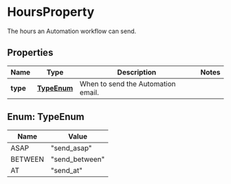 

# HoursProperty

The hours an Automation workflow can send.

## Properties

| Name | Type | Description | Notes |
|------------ | ------------- | ------------- | -------------|
|**type** | [**TypeEnum**](#TypeEnum) | When to send the Automation email. |  |



## Enum: TypeEnum

| Name | Value |
|---- | -----|
| ASAP | &quot;send_asap&quot; |
| BETWEEN | &quot;send_between&quot; |
| AT | &quot;send_at&quot; |



